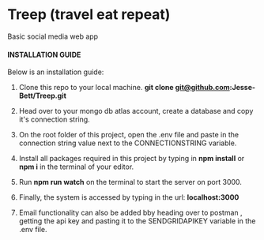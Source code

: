 # Treep (travel eat repeat)
Basic social media web app

#### INSTALLATION GUIDE

Below is an installation guide:

1.	Clone this repo to your local machine. **git clone git@github.com:Jesse-Bett/Treep.git**

2.	Head over to your mongo db atlas account, create a database and copy it's connection string.
  
3.	On the root folder of this project, open the .env file and paste in the connection string value  next to the CONNECTIONSTRING  variable.

4.	Install all packages required in this project by typing in **npm install** or **npm i** in the terminal of your editor.

5.	Run **npm run watch** on the terminal to start the server on port 3000.

6.	Finally, the system is accessed by typing in the url: **localhost:3000**

7.	Email functionality can also be added bby heading over to postman , getting the api key and pasting it to the SENDGRIDAPIKEY variable in the .env file. 











